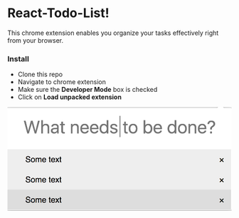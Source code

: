 # React-Todo-List!

This chrome extension enables you organize your tasks effectively right from your browser.


### Install
- Clone this repo
- Navigate to chrome extension
- Make sure the  **Developer Mode**  box is checked
- Click on **Load unpacked extension**

![enter image description here](./img/img1.png)